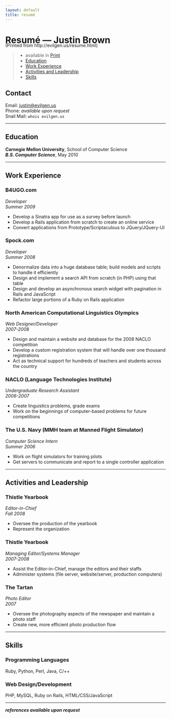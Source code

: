 ```yaml
---
layout: default
title: resumé
---
```


# Resumé — Justin Brown
<div class="only_print" style="margin-top:-1.7pc">
(Printed from http://evilgen.us/resume.html)
</div>

> * available in <a href="javascript:window.print();">Print</a>
> * [Education](#education "Education")
> * [Work Experience](#work "Work Experience")
> * [Activities and Leadership](#activities "Activities and Leadership")
> * [Skills](#skills "Skills")

## <a name="contact">Contact</a>
Email: justin@evilgen.us  
Phone: _available upon request_  
Snail Mail: `whois evilgen.us`

* * *

## <a name="education">Education</a>
**Carnegie Mellon University**, School of Computer Science  
**_B.S. Computer Science_**, May 2010

* * *

## <a name="work">Work Experience</a>

### B4UGO.com
_Developer_  
_Summer 2009_

* Develop a Sinatra app for use as a survey before launch
* Develop a Rails application from scratch to create an online service
* Convert applications from Prototype/Scriptaculous to JQuery/JQuery-UI

### Spock.com
_Developer_  
_Summer 2008_

* Denormalize data into a huge database table; build models and scripts to handle it efficiently
* Design and implement a search API from scratch (in PHP) using that table
* Design and develop an asynchronous search widget with pagination in Rails and JavaScript
* Refactor large portions of a Ruby on Rails application

### North American Computational Linguistics Olympics
_Web Designer/Developer_  
_2007-2008_

* Design and maintain a website and database for the 2008 NACLO competition
* Develop a custom registration system that will handle over one thousand registrations
* Act as technical support for hundreds of teachers and students across the country

### NACLO (Language Technologies Institute)
_Undergraduate Research Assistant_  
_2006-2007_

* Create linguistics problems, grade exams
* Work on the beginnings of computer-based problems for future competitions

### The U.S. Navy (MMH team at Manned Flight Simulator)
_Computer Science Intern_  
_Summer 2006_

* Work on flight simulators for training pilots
* Get servers to communicate and report to a single controller application

* * *

## <a name="activities">Activities and Leadership</a>

### Thistle Yearbook
_Editor-in-Chief_  
_Fall 2008_

* Oversee the production of the yearbook
* Represent the organization

### Thistle Yearbook
_Managing Editor/Systems Manager_  
_2007-2008_

* Assist the Editor-in-Chief, manage the editors and their staffs
* Administer systems (file server, website/server, production computers)

### The Tartan
_Photo Editor_  
_2007_

* Oversee the photography aspects of the newspaper and maintain a photo staff
* Create new, more efficient photo production flow

* * *

<p class="page-break"></p>

## <a name="skills">Skills</a>

### Programming Languages
Ruby, Python, Perl, Java, C/++

### Web Design/Development
PHP, MySQL, Ruby on Rails, HTML/CSS/JavaScript

* * *

_**references available upon request**_
